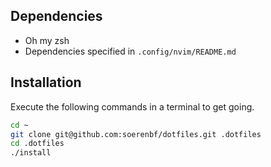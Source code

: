## Dependencies

- Oh my zsh
- Dependencies specified in `.config/nvim/README.md`

## Installation

Execute the following commands in a terminal to get going.

```bash
cd ~
git clone git@github.com:soerenbf/dotfiles.git .dotfiles
cd .dotfiles
./install
```
